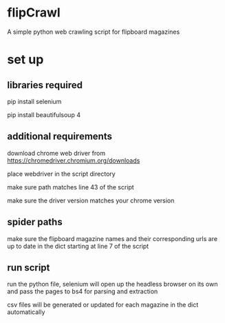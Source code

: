 # flipCrawl
A simple python web crawling script for flipboard magazines

# set up
## libraries required
pip install selenium

pip install beautifulsoup 4

## additional requirements
download chrome web driver from https://chromedriver.chromium.org/downloads

place webdriver in the script directory

make sure path matches line 43 of the script

make sure the driver version matches your chrome version

## spider paths
make sure the flipboard magazine names and their corresponding urls are up to date
in the dict starting at line 7 of the script

## run script
run the python file, selenium will open up the headless browser on its own and pass the
pages to bs4 for parsing and extraction

csv files will be generated or updated for each magazine in the dict automatically

